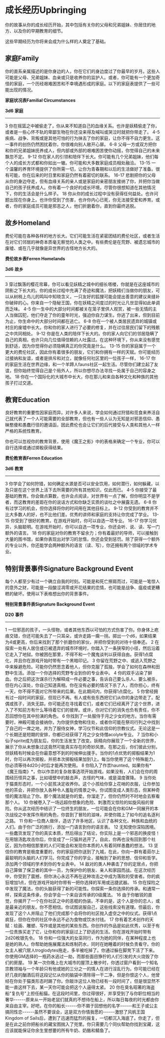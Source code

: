 # 成长经历Upbringing

你的故事从你的成长经历开始，其中包括有关你的父母和兄弟姐妹、你居住的地方、以及你的早期教育的细节。

这些早期经历为你将来会成为什么样的人奠定了基础。

## 家庭Family

你的直系亲属描述的是你身边的人，你在它们的身边度过了你最早的岁月。这些人可能是父母、兄弟姐妹、血亲或只是收养你的监护人。或者，你可能有一个更加奇怪的家庭，一个历经艰难困苦和不幸境遇形成的家庭。以下的家庭表提供了一些可能出现的情况。

**家庭状况表Familial Circumstances**

  **3d6**   **家庭**
  --------- ----------------------------------------------------------------------------------------------------------------------------------------------------------------------------------------
  3         你在摇篮之中被偷走了，你从来不知道自己的血缘关系。也许是妖精偷走了你，或者是一些心怀不轨的卑鄙生物在你还没来得及喊叫或哭泣时就把你带走了。
  4-5       疾病、战争、背叛或是其他可怕的行为抹去了你的家庭，让你不得不自力更生。这一事件的创伤仍然困扰着你，你很难向别人敞开心扉。
  6-8       父母一方或双方把你和你的兄弟姐妹抚养成人，但内部或外部的艰难困苦使你动摇，你觉得自己的未来飘忽不定。
  9-12      你在家人的引领和陪伴下长大。你可能有几个兄弟姐妹，他们每个人的成长方式都和你如出一辙。你可能和大多数家庭成员相处融洽。
  13-15     一个温馨的养育环境提供了你所需一切，让你为青春期和以后的生活做好了准备。很有可能，你在后来的时日里和家庭仍然有着密切的联系。
  16-17     悲剧把你的父母从你的身边夺走，但有血缘关系的亲人或是家庭的亲密朋友接纳了你，并把你当做自己的孩子抚养成人。你有着一个良好的成长环境，尽管你很想知道在其他情况下，你的生活会是什么样子。
  18        你从你的成长过程中没有获得任何益处。也许问题出现在你身上。也许你受到了伤害，也许你内心已死，你无法接受爱和养育。或者，你的家庭成员可能是邪恶之人，他们折磨着你，直到你最终逃脱。

## 故乡Homeland

费伦可能在各种各样的地方长大。它们可能生活在紧密团结的费伦社区，或者生活在对它们邻居的神奇本质毫无察觉的人类之中。有些费伦是在荒野、被遗忘城市的废墟、或在几乎就像是异世界的古怪地方长大的。

**费伦故乡表Ferren Homelands**

  **3d6**   **故乡**
  --------- --------------------------------------------------------------------------------------------------------------------------------------------------------------------------------------------------------------------------------------------------------------------------------------------------------
  3         穿过飘落的樱花帘幕，你可以看见妖精之城中的细长塔楼，你就是在这座城市的阴影之下长大的。你的成长过程中充满了奇迹和魔法，把妖精们当做你的朋友，可以从树梢上鸟儿的鸣叫中知晓含义，一只友好的狐狸可能会提出善意的建议来缝补你破碎的心。你来自一个隐秘王国，你在妖精之间度过的时光让凡世显得如此单调而乏味。
  4-5       你一生中的大部分时间都被关在笼子里供人观赏，被一些无情的主人当做囚犯，他们夺走了你的童年时光，强迫你自力谋生。你逃了出来，但到目前为止，你生命中的大部分时间都在逃亡。
  6-8       你在一个被人类居民遗弃的城镇或村庄的废墟中长大。你和你的家人进行了必要的修复，并在过往居民们留下的残骸之中共同相处。
  9-12      你是在人类的陪伴下长大的。你的家人向它们的邻居隐瞒了自己的真相，也许只向几位值得信赖的人吐露过。在这种环境下，你从来没有感觉到舒适，因为你觉得你必须隐瞒真正的你究竟是什么。
  13-15     你的家庭属于一个更大的费伦社区，因此你有着很多的朋友，它们和你拥有一样的天赋。你可能经历过接纳和友谊，或者是排斥和对立，就像任何社区里的一位孩子一样，
  16-17     你的家庭生活在世界边缘，和一个羊蹄人fauns社区一起生活。尽管你们建立起了友谊，但你始终觉得自己是个局外人，所以你想尽办法寻找一处属于自己的容身之地。
  18        你在一个国际化的大城市中长大，你在那儿和来自各种文化和种族的其他孩子打过交道。

## 教育Education

良好教育的重要性因家庭而异。对许多人来说，学会如何通过狩猎和觅食来养活自己就代表了一个人可能需要的全部教育，但也有一些人认为无知是对邪恶信仰、愚昧憨傻和愚蠢行径的邀请函，因此费伦也会让它们的后代接受与人类和其他人一样严格的系统性教育。

你也可以忽视你的教育背景，使用《魔王之影》中的表格来确定一个专业，你可以自行选择或通过掷骰获得结果。

**费伦教育表Ferren Education**

  **3d6**   **教育**
  --------- --------------------------------------------------------------------------------------------------------------------------------------------------------------------------------------------------------------
  3         你学会了如何狩猎，如何确定水源是否可以安全饮用，如何潜行，如何躲藏，以及只是在这个世界上活下去所需要的所有其他知识，仅此而已。
  4-5       你接受了最基础的教育。你会做点算数，也许会点阅读，对世界有一点了解，但你明显不是学者，而这教育的差距在你的说话方式和你缺乏实质的谈吐之中展露无遗。
  6-8       你有过学习的机会，但你选择将你的时间用在其他目标上。
  9-12      你受到的教育并不比大多数人的好，也不比他们差。优秀的讲师和家庭的支持让你完成了学业。
  13-15     你受到了很好的教育。在游戏开始时，你可以自选一项专业。
  16-17     你学习优异，头脑聪明。在游戏开始时，你可以自选一项专业，你还会听、说、读、写一门额外的语言。
  18        你的家庭对你的教育不留余力；你有着最好的导师，可以接触到大量的图书馆，如果你表现出对学习的怠惰，你还会受到惩罚。除了获得一个额外的专业以外，你还能学会两种额外的语言（读、写），你还拥有两个领域的学术专业。

## 特别背景事件Signature Background Event

每个人都至少有过一个确立自我的时刻。可能是和死亡擦肩而过，可能是一笔惊人的意外之财，可能是一段酸涩凋零或开花结果的恋情，也可能是战争、瘟疫或更糟糕的破坏。使用以下表格想出你的背景事件。

**特别背景事件表Signature Background Event**

  **D20**   **事件**
  --------- ----------------------------------------------------------------------------------------------------------------------------------------------------------------------------------------------------------------------------------------------------------------------------------------------------------------------------------------------------------------------------------------------------------------------------------------------------------------------------------------------------------------
  1         一位邪恶的孩子，一头怪物，或者其他东西以可怕的方式伤害了你。你身体上疤痕交错，你还可能失去了一只耳朵，或许走路一瘸一拐。掷出一个d6，如果结果为4或更高，你后来找到了那个折磨你的家伙，并把你受到的对待十倍奉还。
  2         在探索一处有人居住或已被遗弃的城市环境时，你踏入了一条狭窄的小径，然后沿着它走入了地狱。你被困在那里，不得不和一个魔鬼谈判以获得自由。获得1点腐化，并且你在游戏开始时带有一个黑暗印记。
  3         你留在荒野之中、或逃入荒野之中来躲避危险。可能你仍然思念着他人，但你克服了孤独，学会了如何在森林和田野中生活。添加一个你选择的荒野专业到你的专业表中。
  4         你的双手沾染了鲜血。你之后把这次谋杀行为解释成一件必要之事，告诉自己要么杀人、要么被杀，但在内心深处，你自己知道真相。你在没有必要的情况下杀了人，而你担心，终有一天，你不得不面对它所带来的后果。在此期间内，你获得1点腐化。
  5         你曾经拥有过一段时间的家庭，但现已不再。有人或有些东西把它们从你的身边带走了。配偶或孩子，消失无踪。你可能还在寻找着它们，或者它们已经离开了这个世界，进入了不知前方有什么等待着它们的彼岸。或许，你对它们的消失也负有责任，你不忍回想你在其中扮演的角色。
  6         你找到了一处服侍于月之少女的地方。当你有需要时，神殿可能会接纳你，为你提供食物和住处，或者你可能在祭司行列之中找到了自己的一席之地，并为了服侍女神，学习仪节和此信仰的宗教仪式。无论这是一个长期还是短期的安排，你都已经获得了月之少女侍僧acolyte专业。
  7         当你和小仙子sprite成为朋友后，你的生活发生了改变。妖精向你展现了一个全新的世界，展示了你从未想象过这竟然可能真实存在的奇妙风景。在那之后，你们彼此分别，但妖精有时候会在你最意想不到的时候伸出援手。当你的1点优势的掷骰结果为1时，你可以再次掷骰，并把本次掷骰结果加到1上。每当你使用了这个特殊能力，你必须等待4d20小时后才能再次使用。
  8         你陷入了作祟haunted。如果你有*《魔王指南》*，你以作祟的复杂故事选项开始游戏。如果没有，人们会在你的周围经历怪异之事，比如墙壁中的敲击声，古怪的气味，或是温度骤降。
  9         当你处于猫类形态时，一个小屁孩决定收养你。这个小孩给你穿上花哨的衣服，让你参加他的茶会，并把你放入各种令人羞耻的情景之中。你试图变成人类形态，但某种奇怪的魔法阻止了你。那个魔法就是你的爱。你溜走了，但你仍然时不时地会去察看那个人。
  10        你被卷入了一场远超你想象的危险、刺激而又惊险的如旋风般的冒险。你从这次经历中结识了一位终生的朋友，一位可能会在你和GM一同展开的本次战役之中发挥作用的角色，你尝到了冒险的滋味，并使你踏上了如今的追名逐利之路。
  11        你和一位商人做伴，造访了许多地区，认识了各种文化、种族和血统的人们。由于你广泛的旅行，添加一门语言到你的语言表。
  12        无知使你深陷困境。一些蠢货发现了你的真实本质，然后得出了结论，你实际上是一个邪恶的换皮怪！在用银汤匙攻击你后，你变成了一只猫并逃开了。自此，你再也没有回到那个社区，因为你相信那里的人们可能会和发现你本质的人有着同样愚蠢的想法。
  13        坚信你的教育是极度重要的，你的家庭把你送到了九城，在此，你向一群有着茹尔上最聪明的头脑的人们学习。你完成了你的学业，接触到了新的思想、信仰和哲学。添加两个领域的学术到你的专业表中。
  14        敌对的类人种袭击了你的定居点，你把自己算做了保卫者的其中一员，为保护你的朋友、亲人和家园而战。在这次经历中，你受到了震撼，但你决心永远不再在这种攻击之中成为落败的受害者。你的疯狂增加1点，但在游戏开始时你带有一把你选择的军用或迅捷武器。
  15        你在探险之中发现了魔法，你的头脑获得了新的可能性。你探索一条你选择的传承。和通常一样，探索这条传承，你会学会一个来自该传承的0级魔法。
  16        由于你敏锐的直觉，你揭开了一个在你社区之中的恶棍的伪装。不幸的是，这个人是你的恋人，或是最亲近的朋友。你不愿相信。你试图说服自己，这些线索没有道理。但最后，你发现了这个人并阻止了他们完成那个会将你的社区抛入虚空之中的仪式。获得1点疯狂，但你在你的社区中永远不必为食物或饮水付钱。
  17        你有着艺术创作的天赋：绘画、雕塑、写作或是其他的某些东西。你创作的作品是如此优秀，以至于有一位贵族买走了它，让你和你的家庭过上了舒适的生活。你在游戏开始时带有2d20枚银先令。
  18        你和一位强大的女巫同行，作为她的同伴，在某种程度上也是她的熟人。你帮助她施展魔法和炼制药水，同时在她睡着的时候负责看守。你的女主人被穴居人troglodytes拖走，多半被吃掉了。你通过躲在脚凳下活了下来。你使用GM选择的一瓶药水逃过一劫，而那些面目狰狞的人们引发的大火烧毁了你们的房屋。
  19        某一次你晚上在大城市的屋顶上散步时，你透过窗户看到一个知名宗教领袖与一个年龄只有他或她的三分之一的情人在进行淫乱行为。你可能已经在好几夜的酗酒后将这段记忆从你的脑袋中清除得一干二净，但是你恨这个人，他曾经在你处于猫类形态时踢了你。你敲诈这位人物已经有一段时间了，但是很显然不能一直这样下去，某一天你可能会把这个人逼得太紧。
  20        你在臭名昭著的海盗船"复仇号"上担任船猫。在这段时间里，你过得很好，并享受到了与你职位相当的奢华------原来从一开始老鼠们就真的不想待在船上，所以每日每夜的时光都由你来自由主宰。好吧，在你的船长------你不屑于回想他的名字------和王子或公主搞同性恋------虽然不要误会，这是双方你情我愿的------激怒了风帆王国Kingdom of Sails后，遭到了迅速而猛烈的报复，一切都沉入海底了。你走了，但是在此之前你把船长的藏宝图揣入了兜里。你只需要几个同伙帮助你找到宝藏，这应该就能保证你余生里想要的所有牛奶、奶酪和鲭鱼了。

 

